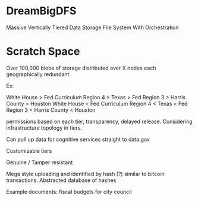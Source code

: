 # DreamBigDFS
Massive Vertically Tiered Data Storage File System With Orchestration


# Scratch Space


Over 100,000 blobs of storage distributed over X nodes each geographically redundant


Ex:


White House > Fed Curriculum Region 4 > Texas > Fed Region 3 > Harris County > Houston
White House < Fed Curriculum Region 4 < Texas < Fed Region 3 < Harris County < Houston

permissions based on each tier, transparency, delayed release. Considering infrastructure topology in tiers.

Can pull up data for cognitive services straight to data.gov

Customizable tiers

Genuine / Tamper resistant

Mega style uploading and identified by hash (?) similar to bitcoin transactions. Abstracted database of hashes

Example documents: fiscal budgets for city council

